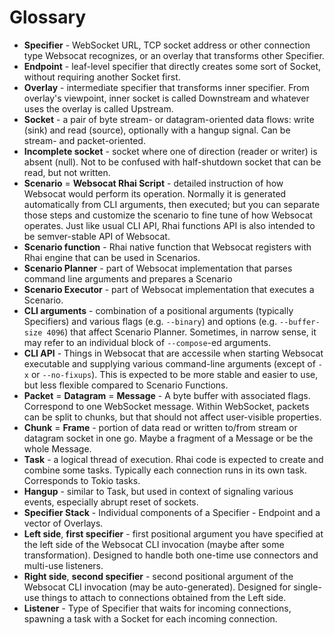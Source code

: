# Glossary

* **Specifier** - WebSocket URL, TCP socket address or other connection type Websocat recognizes, 
or an overlay that transforms other Specifier.
* **Endpoint** - leaf-level specifier that directly creates some sort of Socket, without requiring another Socket first.
* **Overlay** - intermediate specifier that transforms inner specifier. From overlay's viewpoint, inner socket is called Downstream and whatever uses the overlay is called Upstream.
* **Socket** - a pair of byte stream- or datagram-oriented data flows: write (sink) and read (source), optionally with a hangup signal. Can be stream- and packet-oriented.
* **Incomplete socket** - socket where one of direction (reader or writer) is absent (null). Not to be confused with half-shutdown socket that can be read, but not written.
* **Scenario** = **Websocat Rhai Script** - detailed instruction of how Websocat would perform its operation.
Normally it is generated automatically from CLI arguments, then executed; but you can separate 
those steps and customize the scenario to fine tune of how Websocat operates. Just like usual CLI API, 
Rhai functions API is also intended to be semver-stable API of Websocat.
* **Scenario function** - Rhai native function that Websocat registers with Rhai engine that can be used 
in Scenarios.
* **Scenario Planner** - part of Websocat implementation that parses command line arguments and prepares a Scenario
* **Scenario Executor** - part of Websocat implementation that executes a Scenario.
* **CLI arguments** - combination of a positional arguments (typically Specifiers) and various flags (e.g. `--binary`) and options (e.g. `--buffer-size 4096`) that affect Scenario Planner. Sometimes, in narrow sense, it may refer to an individual block of `--compose`-ed arguments.
* **CLI API** - Things in Websocat that are accessile when starting Websocat executable and supplying various command-line arguments (except of `-x` or `--no-fixups`). This is expected to be more stable and easier to use, but less flexible compared to Scenario Functions.
* **Packet** = **Datagram** = **Message** - A byte buffer with associated flags. Correspond to one WebSocket message. Within WebSocket, packets can be split to chunks, but that should not affect user-visible properties.
* **Chunk** = **Frame** - portion of data read or written to/from stream or datagram socket in one go. Maybe a fragment of a Message or be the whole Message.
* **Task** - a logical thread of execution. Rhai code is expected to create and combine some tasks. Typically each connection runs in its own task. Corresponds to Tokio tasks.
* **Hangup** - similar to Task, but used in context of signaling various events, especially abrupt reset of sockets.
* **Specifier Stack** - Individual components of a Specifier - Endpoint and a vector of Overlays.
* **Left side**, **first specifier** - first positional argument you have specified at the left side of the Websocat CLI invocation (maybe after some transformation). Designed to handle both one-time use connectors and multi-use listeners.
* **Right side**, **second specifier** - second positional argument of the Websocat CLI invocation (may be auto-generated). Designed for single-use things to attach to connections obtained from the Left side.
* **Listener** - Type of Specifier that waits for incoming connections, spawning a task with a Socket for each incoming connection.
